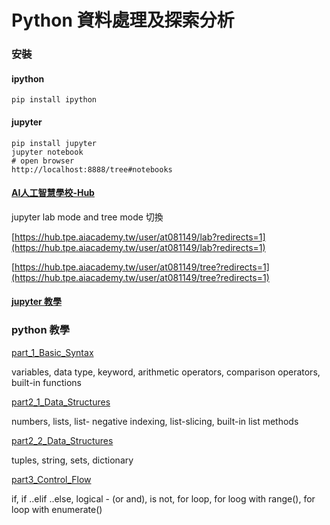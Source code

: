 # Python 資料處理及探索分析

### 安裝

#### ipython

```
pip install ipython
```

#### jupyter

```
pip install jupyter
jupyter notebook
# open browser
http://localhost:8888/tree#notebooks
```

#### [AI人工智慧學校-Hub](https://hub.tpe.aiacademy.tw/user/at081149/lab?redirects=1)

jupyter lab mode and tree mode 切換

[https://hub.tpe.aiacademy.tw/user/at081149/lab?redirects=1](https://hub.tpe.aiacademy.tw/user/at081149/lab?redirects=1)

[https://hub.tpe.aiacademy.tw/user/at081149/tree?redirects=1](https://hub.tpe.aiacademy.tw/user/at081149/tree?redirects=1)

#### [jupyter 教學](https://docs.google.com/presentation/d/1rBOmUrPdYcal24EOw7FV6dVQohDDwLDeKxE9RiXK6lY/edit#slide=id.g39aba76690_0_20)



### python 教學

[part\_1\_Basic\_Syntax](https://www.youtube.com/watch?time_continue=2&v=5Q8NlLVCa5Q) 

variables, data type, keyword, arithmetic operators, comparison operators, built-in functions

[part2\_1\_Data\_Structures](https://www.youtube.com/watch?time_continue=1&v=ATS-i5L79ig) 

numbers, lists, list- negative indexing, list-slicing, built-in list methods

[part2\_2\_Data\_Structures](https://www.youtube.com/watch?v=5w_dI6mn2z4) 

tuples, string, sets, dictionary

[part3\_Control\_Flow](https://www.youtube.com/watch?time_continue=1&v=nhfb6JVWk6E) 

if, if ..elif ..else, logical - \(or and\), is not, for loop, for loog with range\(\), for loop with enumerate\(\)





